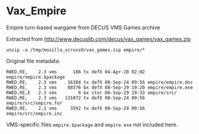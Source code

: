 # Vax_Empire
Empire turn-based wargame from DECUS VMS Games archive

Extracted from
http://www.decuslib.com/decus/vax_games/vax_games.zip

    unzip -a /tmp/mozilla_scruss0/vax_games.zip empire/*

Original file metadata:

    RWED,RE,    2.3 vms      186 tx defX 04-Apr-28 02:02 empire/empire.$package
    RWED,RE,    2.3 vms    16384 tx defX 08-Sep-24 09:56 empire/empire.doc
    RWED,RE,    2.3 vms    88576 bx defX 08-Sep-29 19:20 empire/empire.exe
    RWED,RE,E   2.3 vms        0 bx stor 08-Sep-29 19:33 empire/src/
    RWED,RE,    2.3 vms   131072 tx defX 08-Sep-24 09:56 empire/src/empire.for
    RWED,RE,    2.3 vms     3592 tx defX 08-Sep-24 09:56 empire/src/empire.inc

VMS-specific files `empire.$package` and `empire.exe` not included here.
